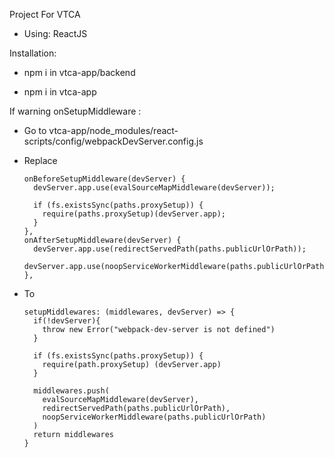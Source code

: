 Project For VTCA 

* Using: ReactJS

Installation:
* npm i in vtca-app/backend

* npm i in vtca-app

If warning onSetupMiddleware :
* Go to vtca-app/node_modules/react-scripts/config/webpackDevServer.config.js

* Replace 
    ```
    onBeforeSetupMiddleware(devServer) {
      devServer.app.use(evalSourceMapMiddleware(devServer));

      if (fs.existsSync(paths.proxySetup)) {
        require(paths.proxySetup)(devServer.app);
      }
    },
    onAfterSetupMiddleware(devServer) {
      devServer.app.use(redirectServedPath(paths.publicUrlOrPath));
      devServer.app.use(noopServiceWorkerMiddleware(paths.publicUrlOrPath));
    },
    ```

* To
    ```
    setupMiddlewares: (middlewares, devServer) => {
      if(!devServer){
        throw new Error("webpack-dev-server is not defined")
      }
  
      if (fs.existsSync(paths.proxySetup)) {
        require(path.proxySetup) (devServer.app)
      }
  
      middlewares.push(
        evalSourceMapMiddleware(devServer),
        redirectServedPath(paths.publicUrlOrPath),
        noopServiceWorkerMiddleware(paths.publicUrlOrPath)
      )
      return middlewares
    }
    ```
